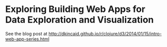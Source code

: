 Exploring Building Web Apps for Data Exploration and Visualization
==================================================================

See the blog post at http://dkincaid.github.io/r/clojure/d3/2014/01/15/intro-web-app-series.html

